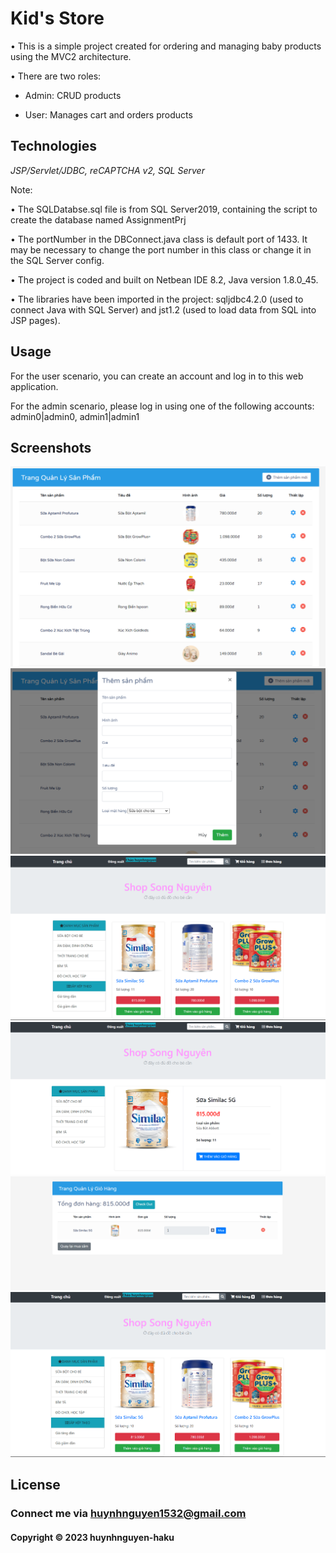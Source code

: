 # Kid's Store

• This is a simple project created for ordering and managing baby products using the MVC2 architecture.
  
• There are two roles:
  
  - Admin: CRUD products
    
  - User: Manages cart and orders products

## Technologies

*JSP/Servlet/JDBC, reCAPTCHA v2, SQL Server*

Note:

  • The SQLDatabse.sql file is from SQL Server2019, containing the script to create the database named AssignmentPrj

  • The portNumber in the DBConnect.java class is default port of 1433. It may be necessary to change the port number in this class or change it in the SQL Server config.

  • The project is coded and built on Netbean IDE 8.2, Java version 1.8.0_45.

  • The libraries have been imported in the project: sqljdbc4.2.0 (used to connect Java with SQL Server) and jst1.2 (used to load data from SQL into JSP pages).
  
## Usage

For the user scenario, you can create an account and log in to this web application.

For the admin scenario, please log in using one of the following accounts: admin0|admin0, admin1|admin1

## Screenshots

![screenshot](https://github.com/huynhnguyen-haku/KidStore/blob/main/screenshots/adsc1.png)
![screenshot](https://github.com/huynhnguyen-haku/KidStore/blob/main/screenshots/adsc2.png)
![screenshot](https://github.com/huynhnguyen-haku/KidStore/blob/main/screenshots/ussc1.png)
![screenshot](https://github.com/huynhnguyen-haku/KidStore/blob/main/screenshots/ussc2.png)
![screenshot](https://github.com/huynhnguyen-haku/KidStore/blob/main/screenshots/ussc3.png)
![screenshot](https://github.com/huynhnguyen-haku/KidStore/blob/main/screenshots/ussc4.png)

## License

### Connect me via huynhnguyen1532@gmail.com

#### Copyright &#169; 2023 huynhnguyen-haku


